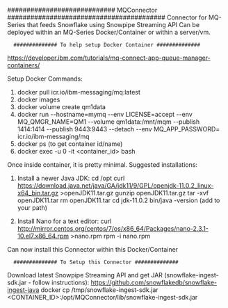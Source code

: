 ############################ MQConnector #########################################
Connector for MQ-Series that feeds Snowflake using Snowpipe Streaming API
Can be deployed within an MQ-Series Docker/Container or within a server/vm.


      ############## To help setup Docker Container ##############
https://developer.ibm.com/tutorials/mq-connect-app-queue-manager-containers/

Setup Docker Commands:
1) docker pull icr.io/ibm-messaging/mq:latest
2) docker images
3) docker volume create qm1data
4) docker run --hostname=mymq --env LICENSE=accept --env MQ_QMGR_NAME=QM1 --volume qm1data:/mnt/mqm --publish 1414:1414 --publish 9443:9443 --detach --env MQ_APP_PASSWORD=<MYPASSWORD> icr.io/ibm-messaging/mq 
4) docker ps (to get container id/name)
5) docker exec -u 0 -it <container_id> bash


Once inside container, it is pretty minimal.  Suggested installations:

1) Install a newer Java JDK:
cd /opt
curl https://download.java.net/java/GA/jdk11/9/GPL/openjdk-11.0.2_linux-x64_bin.tar.gz >openJDK11.tar.gz
gunzip openJDK11.tar.gz
tar -xvf openJDK11.tar
rm openJDK11.tar
cd jdk-11.0.2
bin/java -version
(add to your path)

2) Install Nano for a text editor:
curl http://mirror.centos.org/centos/7/os/x86_64/Packages/nano-2.3.1-10.el7.x86_64.rpm >nano.rpm
rpm -i nano.rpm
 
Can now install this Connector within this Docker/Container

      ############## To Setup this Connector ##############
Download latest Snowpipe Streaming API and get JAR (snowflake-ingest-sdk.jar - follow instructions):  https://github.com/snowflakedb/snowflake-ingest-java
docker cp /tmp/snowflake-ingest-sdk.jar <CONTAINER_ID>:/opt/MQConnector/lib/snowflake-ingest-sdk.jar

